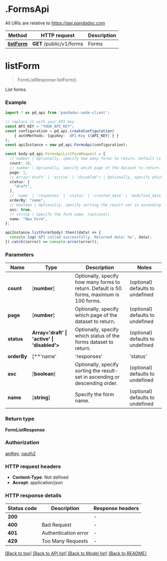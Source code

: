 # .FormsApi

All URIs are relative to *https://api.pandadoc.com*

Method | HTTP request | Description
------------- | ------------- | -------------
[**listForm**](FormsApi.md#listForm) | **GET** /public/v1/forms | Forms


# **listForm**
> FormListResponse listForm()

List forms.

### Example


```typescript
import * as pd_api from 'pandadoc-node-client';

// replace it with your API key
const API_KEY = "YOUR_API_KEY";
const configuration = pd_api.createConfiguration(
    { authMethods: {apiKey: `API-Key ${API_KEY}`} }
);
const apiInstance = new pd_api.FormsApi(configuration);

const body:pd_api.FormsApiListFormRequest = {
  // number | Optionally, specify how many forms to return. Default is 50 forms, maximum is 100 forms. (optional)
  count: 10,
  // number | Optionally, specify which page of the dataset to return. (optional)
  page: 1,
  // Array<'draft' | 'active' | 'disabled'> | Optionally, specify which status of the forms dataset to return. (optional)
  status: [
    "draft",
  ],
  // 'name' | 'responses' | 'status' | 'created_date' | 'modified_date' | Optionally, specify the form dataset order to return. (optional)
  orderBy: "name",
  // boolean | Optionally, specify sorting the result-set in ascending or descending order. (optional)
  asc: true,
  // string | Specify the form name. (optional)
  name: "New Form",
};

apiInstance.listForm(body).then((data) => {
  console.log('API called successfully. Returned data: %o', data);
}).catch((error) => console.error(error));
```


### Parameters

Name | Type | Description  | Notes
------------- | ------------- | ------------- | -------------
 **count** | [**number**] | Optionally, specify how many forms to return. Default is 50 forms, maximum is 100 forms. | (optional) defaults to undefined
 **page** | [**number**] | Optionally, specify which page of the dataset to return. | (optional) defaults to undefined
 **status** | **Array<&#39;draft&#39; &#124; &#39;active&#39; &#124; &#39;disabled&#39;>** | Optionally, specify which status of the forms dataset to return. | (optional) defaults to undefined
 **orderBy** | [**&#39;name&#39; | &#39;responses&#39; | &#39;status&#39; | &#39;created_date&#39; | &#39;modified_date&#39;**]**Array<&#39;name&#39; &#124; &#39;responses&#39; &#124; &#39;status&#39; &#124; &#39;created_date&#39; &#124; &#39;modified_date&#39;>** | Optionally, specify the form dataset order to return. | (optional) defaults to undefined
 **asc** | [**boolean**] | Optionally, specify sorting the result-set in ascending or descending order. | (optional) defaults to undefined
 **name** | [**string**] | Specify the form name. | (optional) defaults to undefined


### Return type

**FormListResponse**

### Authorization

[apiKey](../README.md#apiKey), [oauth2](../README.md#oauth2)

### HTTP request headers

 - **Content-Type**: Not defined
 - **Accept**: application/json


### HTTP response details
| Status code | Description | Response headers |
|-------------|-------------|------------------|
**200** |  |  -  |
**400** | Bad Request |  -  |
**401** | Authentication error |  -  |
**429** | Too Many Requests |  -  |

[[Back to top]](#) [[Back to API list]](README.md#documentation-for-api-endpoints) [[Back to Model list]](README.md#documentation-for-models) [[Back to README]](README.md)

